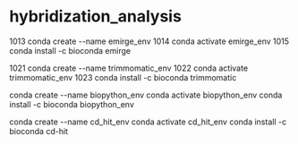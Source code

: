 # hybridization_analysis

 1013  conda create --name emirge_env
 1014  conda activate emirge_env
 1015  conda install -c bioconda emirge

 1021  conda create --name trimmomatic_env
 1022  conda activate trimmomatic_env
 1023  conda install -c bioconda trimmomatic

conda create --name biopython_env
conda activate biopython_env
conda install -c bioconda biopython_env

conda create --name cd_hit_env
conda activate cd_hit_env
conda install -c bioconda cd-hit


